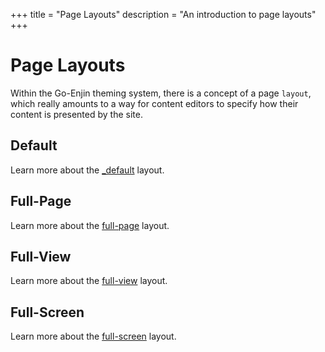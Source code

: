 +++
title = "Page Layouts"
description = "An introduction to page layouts"
+++
# Page Layouts

Within the Go-Enjin theming system, there is a concept of a page `layout`, which
really amounts to a way for content editors to specify how their content is
presented by the site.

## Default

Learn more about the [_default](/pages/layouts/default) layout.

## Full-Page

Learn more about the [full-page](/pages/layouts/full-page) layout.

## Full-View

Learn more about the [full-view](/pages/layouts/full-view) layout.

## Full-Screen

Learn more about the [full-screen](/pages/layouts/full-screen) layout.